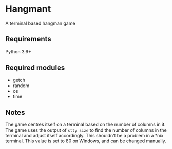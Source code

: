 # Hangmant

A terminal based hangman game

## Requirements

Python 3.6+

## Required modules

* getch
* random
* os
* time

## Notes

The game centres itself on a terminal based on the number of columns in it.
The game uses the output of `stty size` to find the number of columns in the
terminal and adjust itself accordingly. This shouldn't be a problem in a \*nix
terminal. This value is set to 80 on Windows, and can be changed manually.
